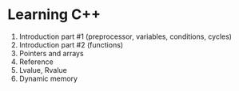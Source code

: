 # Learning C++
1) Introduction part #1 (preprocessor, variables, conditions, cycles)
2) Introduction part #2 (functions) 
3) Pointers and arrays
4) Reference
5) Lvalue, Rvalue
6) Dynamic memory
